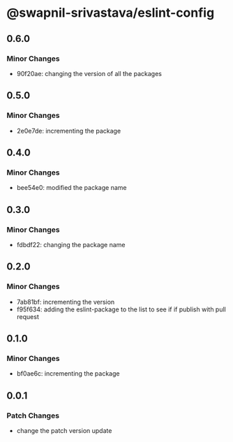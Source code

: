 # @swapnil-srivastava/eslint-config

## 0.6.0

### Minor Changes

- 90f20ae: changing the version of all the packages

## 0.5.0

### Minor Changes

- 2e0e7de: incrementing the package

## 0.4.0

### Minor Changes

- bee54e0: modified the package name

## 0.3.0

### Minor Changes

- fdbdf22: changing the package name

## 0.2.0

### Minor Changes

- 7ab81bf: incrementing the version
- f95f634: adding the eslint-package to the list to see if if publish with pull request

## 0.1.0

### Minor Changes

- bf0ae6c: incrementing the package

## 0.0.1

### Patch Changes

- change the patch version update
